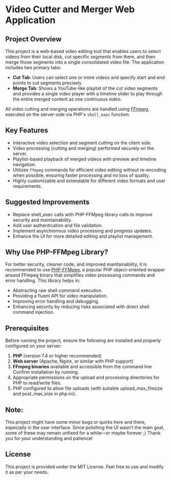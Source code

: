 # Video Cutter and Merger Web Application

## Project Overview

This project is a web-based video editing tool that enables users to select videos from their local disk, cut specific segments from them, and then merge those segments into a single consolidated video file. The application includes two primary tabs:

- **Cut Tab**: Users can select one or more videos and specify start and end points to cut segments precisely.
- **Merge Tab**: Shows a YouTube-like playlist of the cut video segments and provides a single video player with a timeline slider to play through the entire merged content as one continuous video.

All video cutting and merging operations are handled using [FFmpeg](https://ffmpeg.org), executed on the server-side via PHP's `shell_exec` function.

## Key Features

- Interactive video selection and segment cutting on the client side.
- Video processing (cutting and merging) performed securely on the server.
- Playlist-based playback of merged videos with preview and timeline navigation.
- Utilizes `ffmpeg` commands for efficient video editing without re-encoding when possible, ensuring faster processing and no loss of quality.
- Highly customizable and extendable for different video formats and user requirements.

## Suggested Improvements

- Replace shell_exec calls with PHP-FFMpeg library calls to improve security and maintainability.
- Add user authentication and file validation.
- Implement asynchronous video processing and progress updates.
- Enhance the UI for more detailed editing and playlist management.

## Why Use PHP-FFMpeg Library?

For better security, cleaner code, and improved maintainability, it is recommended to use [PHP-FFMpeg](https://github.com/PHP-FFMpeg/PHP-FFMpeg), a popular PHP object-oriented wrapper around FFmpeg binary that simplifies video processing commands and error handling. This library helps in:

- Abstracting raw shell command execution.
- Providing a fluent API for video manipulation.
- Improving error handling and debugging.
- Enhancing security by reducing risks associated with direct shell command injection.

## Prerequisites

Before running the project, ensure the following are installed and properly configured on your server:

1. **PHP** (version 7.4 or higher recommended)
2. **Web server** (Apache, Nginx, or similar with PHP support)
3. **FFmpeg binaries** available and accessible from the command line  
   Confirm installation by running:
4. Appropriate permissions on the upload and processing directories for PHP to read/write files.
5. PHP configured to allow file uploads (with suitable upload_max_filesize and post_max_size in php.ini).

## Note:

This project might have some minor bugs or quirks here and there, especially in the user interface. Since polishing the UI wasn’t the main goal, some of these may remain unfixed for a while—or maybe forever ;) Thank you for your understanding and patience!

## License

This project is provided under the MIT License. Feel free to use and modify it as per your needs.

